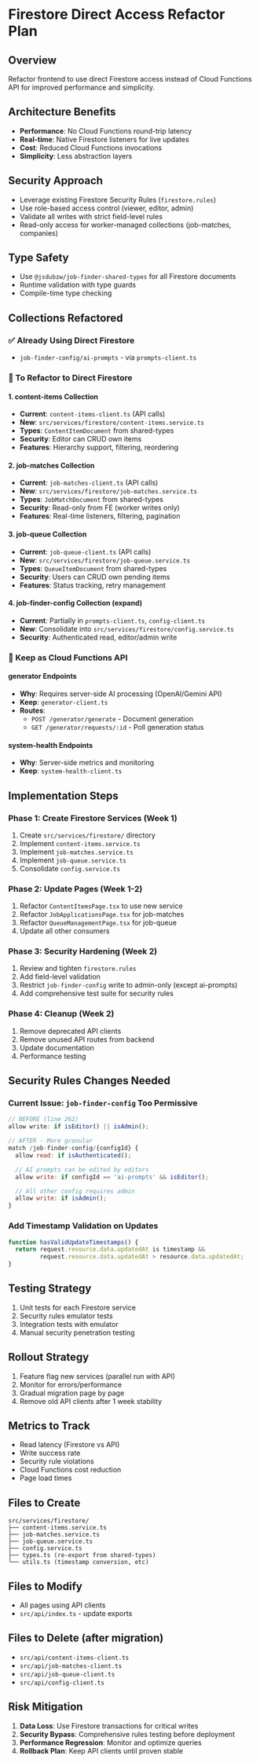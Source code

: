 # Firestore Direct Access Refactor Plan

## Overview
Refactor frontend to use direct Firestore access instead of Cloud Functions API for improved performance and simplicity.

## Architecture Benefits
- **Performance**: No Cloud Functions round-trip latency
- **Real-time**: Native Firestore listeners for live updates
- **Cost**: Reduced Cloud Functions invocations
- **Simplicity**: Less abstraction layers

## Security Approach
- Leverage existing Firestore Security Rules (`firestore.rules`)
- Use role-based access control (viewer, editor, admin)
- Validate all writes with strict field-level rules
- Read-only access for worker-managed collections (job-matches, companies)

## Type Safety
- Use `@jsdubzw/job-finder-shared-types` for all Firestore documents
- Runtime validation with type guards
- Compile-time type checking

## Collections Refactored

### ✅ Already Using Direct Firestore
- `job-finder-config/ai-prompts` - via `prompts-client.ts`

### 🔄 To Refactor to Direct Firestore

#### 1. **content-items** Collection
- **Current**: `content-items-client.ts` (API calls)
- **New**: `src/services/firestore/content-items.service.ts`
- **Types**: `ContentItemDocument` from shared-types
- **Security**: Editor can CRUD own items
- **Features**: Hierarchy support, filtering, reordering

#### 2. **job-matches** Collection
- **Current**: `job-matches-client.ts` (API calls)
- **New**: `src/services/firestore/job-matches.service.ts`
- **Types**: `JobMatchDocument` from shared-types
- **Security**: Read-only from FE (worker writes only)
- **Features**: Real-time listeners, filtering, pagination

#### 3. **job-queue** Collection
- **Current**: `job-queue-client.ts` (API calls)
- **New**: `src/services/firestore/job-queue.service.ts`
- **Types**: `QueueItemDocument` from shared-types
- **Security**: Users can CRUD own pending items
- **Features**: Status tracking, retry management

#### 4. **job-finder-config** Collection (expand)
- **Current**: Partially in `prompts-client.ts`, `config-client.ts`
- **New**: Consolidate into `src/services/firestore/config.service.ts`
- **Security**: Authenticated read, editor/admin write

### 🚫 Keep as Cloud Functions API

#### **generator** Endpoints
- **Why**: Requires server-side AI processing (OpenAI/Gemini API)
- **Keep**: `generator-client.ts`
- **Routes**:
  - `POST /generator/generate` - Document generation
  - `GET /generator/requests/:id` - Poll generation status

#### **system-health** Endpoints
- **Why**: Server-side metrics and monitoring
- **Keep**: `system-health-client.ts`

## Implementation Steps

### Phase 1: Create Firestore Services (Week 1)
1. Create `src/services/firestore/` directory
2. Implement `content-items.service.ts`
3. Implement `job-matches.service.ts`
4. Implement `job-queue.service.ts`
5. Consolidate `config.service.ts`

### Phase 2: Update Pages (Week 1-2)
1. Refactor `ContentItemsPage.tsx` to use new service
2. Refactor `JobApplicationsPage.tsx` for job-matches
3. Refactor `QueueManagementPage.tsx` for job-queue
4. Update all other consumers

### Phase 3: Security Hardening (Week 2)
1. Review and tighten `firestore.rules`
2. Add field-level validation
3. Restrict `job-finder-config` write to admin-only (except ai-prompts)
4. Add comprehensive test suite for security rules

### Phase 4: Cleanup (Week 2)
1. Remove deprecated API clients
2. Remove unused API routes from backend
3. Update documentation
4. Performance testing

## Security Rules Changes Needed

### Current Issue: `job-finder-config` Too Permissive
```javascript
// BEFORE (line 262)
allow write: if isEditor() || isAdmin();

// AFTER - More granular
match /job-finder-config/{configId} {
  allow read: if isAuthenticated();

  // AI prompts can be edited by editors
  allow write: if configId == 'ai-prompts' && isEditor();

  // All other config requires admin
  allow write: if isAdmin();
}
```

### Add Timestamp Validation on Updates
```javascript
function hasValidUpdateTimestamps() {
  return request.resource.data.updatedAt is timestamp &&
         request.resource.data.updatedAt > resource.data.updatedAt;
}
```

## Testing Strategy
1. Unit tests for each Firestore service
2. Security rules emulator tests
3. Integration tests with emulator
4. Manual security penetration testing

## Rollout Strategy
1. Feature flag new services (parallel run with API)
2. Monitor for errors/performance
3. Gradual migration page by page
4. Remove old API clients after 1 week stability

## Metrics to Track
- Read latency (Firestore vs API)
- Write success rate
- Security rule violations
- Cloud Functions cost reduction
- Page load times

## Files to Create
```
src/services/firestore/
├── content-items.service.ts
├── job-matches.service.ts
├── job-queue.service.ts
├── config.service.ts
├── types.ts (re-export from shared-types)
└── utils.ts (timestamp conversion, etc)
```

## Files to Modify
- All pages using API clients
- `src/api/index.ts` - update exports

## Files to Delete (after migration)
- `src/api/content-items-client.ts`
- `src/api/job-matches-client.ts`
- `src/api/job-queue-client.ts`
- `src/api/config-client.ts`

## Risk Mitigation
1. **Data Loss**: Use Firestore transactions for critical writes
2. **Security Bypass**: Comprehensive rules testing before deployment
3. **Performance Regression**: Monitor and optimize queries
4. **Rollback Plan**: Keep API clients until proven stable
